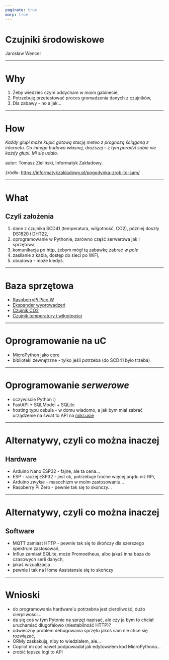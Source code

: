 ```yaml
---
paginate: true
marp: true
---
```

# **Czujniki środowiskowe**

Jaroslaw Wencel

---
<!-- paginate: true -->

# Why

1. Żeby wiedzieć czym oddycham w moim gabinecie,
2. Potrzebuję przetestować proces gromadzenia danych z czujników,
3. Dla zabawy - no a jak...

---
<!-- paginate: true -->

# How

*Każdy głupi może kupić gotową stację meteo z prognozą ściąganą z internetu. Co innego budowa własnej, droższej – z tym poradzi sobie nie każdy głupi. Mi się udało.*

autor: Tomasz Zieliński, Informatyk Zakładowy.

źródło: https://informatykzakladowy.pl/pogodynka-zrob-to-sam/

---
<!-- paginate: true -->

# What

## Czyli założenia

1. dane z czujnika SCD41 (temperatura, wilgotność, CO2), później doszły DS1820 i DHT22,
2. oprogramowanie w Pythonie, zarówno część serwerowa jak i sprzętowa,
3. komunikacja po http, żebym mógł tą zabawkę zabrać *w pole*
4. zasilanie z kabla, dostęp do sieci po WiFi,
5. obudowa - może kiedyś.

---
<!-- paginate: true -->

# Baza sprzętowa

- [RaspberryPi Pico W](https://www.raspberrypi.com/products/raspberry-pi-pico/)
- [Ekspander wyprowadzeń](https://botland.com.pl/raspberry-pi-pico-hat-ekspandery-wyprowadzen/22967-ekspander-wyprowadzen-do-raspberry-pi-pico-zlacza-srubowe-sb-components-22967-5055652925688.html)
- [Czujnik CO2](https://botland.com.pl/gravity-czujniki-gazow-i-pylow/22673-gravity-czujnik-dwutlenku-wegla-co2-scd41-ir-i2c-400-5000-ppm-dfrobot-sen0536--6959420923137.html)
- [Czujnik temperatury i wilgotności](https://botland.com.pl/czujniki-multifunkcyjne/4920-czujnik-temperatury-i-wilgotnosci-dht22-am2302-modul-przewody-waveshare-11092-5904422366889.html)


---
<!-- paginate: true -->

# Oprogramowanie na uC

- [MicroPython jako core](https://micropython.org/)
- biblioteki zewnętrzne - tylko jeśli potrzeba (do SCD41 było trzeba)

---
<!-- paginate: true -->

# Oprogramowanie *serwerowe*

- oczywiście Python :)
- FastAPI + SQLModel + SQLite
- hosting typu cebula - w domu wiadomo, a jak bym miał zabrać urządzenie na świat to API na [mikr.usie](https://mikr.us/)


---
<!-- paginate: true -->

# Alternatywy, czyli co można inaczej

## Hardware

- Arduino Nano ESP32 - fajne, ale ta cena...
- ESP - raczej ESP32 - jest ok, potrzebuje troche więcej prądu niż RPi,
- Arduino *zwykłe* - masochizm w moim zastosowaniu...
- Raspberry Pi Zero - pewnie tak się to skończy...

---
<!-- paginate: true -->

# Alternatywy, czyli co można inaczej

## Software

- MQTT zamiast HTTP - pewnie tak się to śkończy dla szerszego spektrum zastosowań,
- Influx zamiast SQLite, może Promoetheus, albo jakaś inna baza do czasowych serii danych,
- jakaś wizualizacja
- pewnie i tak na Home Assistansie się to skończy


---

<!-- paginate: true -->

# Wnioski

- do programowania hardware'u potrzebna jest cierpliwość, dużo cierpliwości...
- da się coś w tym Pytonie na sprzęt napisać, ale czy ja bym to chciał uruchamiać długofalowo (niestabilność HTTP)?
- odwieczny problem debugowania sprzętu jakoś sam nie chce się rozwiązać,
- ORMy zaskakują, niby to wiedziałem, ale...
- Copilot mi coś nawet podpowiadał jak edytowałem kod MicroPythona...
- zrobić lepsze logi to API